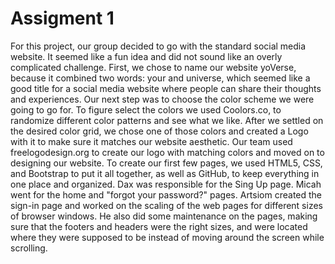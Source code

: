 # Assigment 1
For this project, our group decided to go with the standard social media website. It seemed like a fun idea and did not sound like an overly complicated challenge. First, we chose to name our website yoVerse, because it combined two words: your and universe, which seemed like a good title for a social media website where people can share their thoughts and experiences. Our next step was to choose the color scheme we were going to go for. To figure select the colors we used Coolors.co, to randomize different color patterns and see what we like. After we settled on the desired color grid, we chose one of those colors and created a Logo with it to make sure it matches our website aesthetic. Our team used freelogodesign.org to create our logo with matching colors and moved on to designing our website.
To create our first few pages, we used HTML5, CSS, and Bootstrap to put it all together, as well as GitHub, to keep everything in one place and organized. Dax was responsible for the Sing Up page. Micah went for the home and "forgot your password?" pages. Artsiom created the sign-in page and worked on the scaling of the web pages for different sizes of browser windows. He also did some maintenance on the pages, making sure that the footers and headers were the right sizes, and were located where they were supposed to be instead of moving around the screen while scrolling.
               
